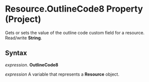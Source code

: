 
# Resource.OutlineCode8 Property (Project)

 Gets or sets the value of the outline code custom field for a resource. Read/write **String**.


## Syntax

 _expression_. **OutlineCode8**

 _expression_ A variable that represents a **Resource** object.

